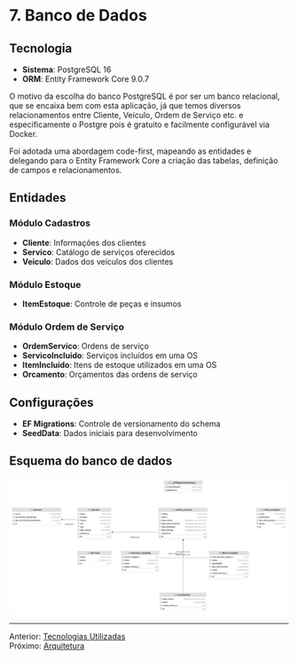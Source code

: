 # 7. Banco de Dados

## Tecnologia
- **Sistema**: PostgreSQL 16
- **ORM**: Entity Framework Core 9.0.7

O motivo da escolha do banco PostgreSQL é por ser um banco relacional, que se encaixa bem com esta aplicação, já que temos diversos relacionamentos entre Cliente, Veículo, Ordem de Serviço etc. e especificamente o Postgre pois é gratuito e facilmente configurável via Docker.

Foi adotada uma abordagem code-first, mapeando as entidades e delegando para o Entity Framework Core a criação das tabelas, definição de campos e relacionamentos.

## Entidades

### Módulo Cadastros
- **Cliente**: Informações dos clientes
- **Servico**: Catálogo de serviços oferecidos
- **Veiculo**: Dados dos veículos dos clientes

### Módulo Estoque
- **ItemEstoque**: Controle de peças e insumos

### Módulo Ordem de Serviço
- **OrdemServico**: Ordens de serviço
- **ServicoIncluido**: Serviços incluídos em uma OS
- **ItemIncluido**: Itens de estoque utilizados em uma OS
- **Orcamento**: Orçamentos das ordens de serviço

## Configurações
- **EF Migrations**: Controle de versionamento do schema
- **SeedData**: Dados iniciais para desenvolvimento

## Esquema do banco de dados

![Esquema de banco de dados](attachments/oficina_mecanica_db.png)

---
Anterior: [Tecnologias Utilizadas](6_tecnologias.md)  
Próximo: [Arquitetura](8_arquitetura.md)
